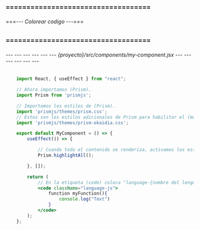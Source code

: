### =================================== ###
###### ===--- Colorear codigo ---=== ######
### =================================== ###

###### --- --- --- --- --- --- {proyecto}/src/components/my-component.jsx --- --- --- --- --- --- ######

```jsx
	import React, { useEffect } from "react";

	// Ahora importamos (Prism).
	import Prism from 'prismjs';

	// Importamos los estilos de (Prism).
	import 'prismjs/themes/prism.css';
	// Estos son los estilos adicionales de Prism para habilitar el (modo oscuro).
	import 'prismjs/themes/prism-okaidia.css';

	export default MyComponent = () => {
		useEffect(() => {

			// Cuando todo el contenido se renderiza, activamos los estilos de Prism.
			Prism.highlightAll();

		}, []);

		return (
			// En la etiqueta (code) coloca "language-{nombre del lenguaje a colorear}".
			<code className="language-js">
				function myFunction(){
					console.log("Text")
				}
			</code>
		);
	};
```